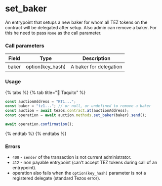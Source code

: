 # set\_baker

An entrypoint that setups a new baker for whom all TEZ tokens on the contract will be delegated after setup. Also admin can remove a baker. For this he need to pass `None` as the call parameter.

### Call parameters

| Field | Type              | Description            |
| ----- | ----------------- | ---------------------- |
| baker | option(key\_hash) | A baker for delegation |

### Usage

{% tabs %}
{% tab title="🌮 Taquito" %}
```javascript
const auctionAddress = "KT1...";
const baker = "tz1..."; // or null, or undefined to remove a baker
const auction = await tezos.contract.at(auctionAddress);
const operation = await auction.methods.set_baker(baker).send();

await operation.confirmation();
```
{% endtab %}
{% endtabs %}

### Errors

* `400` - `sender` of the transaction is not current administrator.
* `412` - non payable entrypoint (can't accept TEZ tokens during call of an entrypoint).
* operation also fails when the `option(key_hash)` parameter is not a registered delegate (standard Tezos error).
